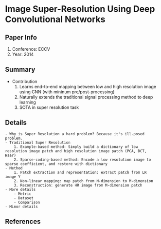 # Image Super-Resolution Using Deep Convolutional Networks

## Paper Info
1. Conference: ECCV
2. Year: 2014

## Summary
- Contribution
    1. Learns end-to-end mapping between low and high resolution image using CNN (with mininum pre/post-processing)
    2. Naturally extends the traditional signal processing method to deep learning
    3. SOTA in super resolution task

## Details
    - Why is Super Resolution a hard problem? Because it's ill-posed problem.
    - Traditional Super Resolution
        1. Example-based method: Simply build a dictionary of low resolution image patch and high resolution image patch (PCA, DCT, Haar)
        2. Sparse-coding-based method: Encode a low resolution image to sparse coefficient, and restore with dictionary
    - Method
        1. Patch extraction and representation: extract patch from LR image Y
        2. Non-linear mapping: map patch from N-dimension to M-dimension
        3. Reconstruction: generate HR image from M-dimension patch
    - More details
        - Metric
        - Dataset
        - Comparison
    - Minor details

## References
